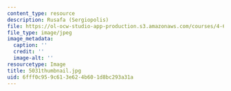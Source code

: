 ```yaml
---
content_type: resource
description: Rusafa (Sergiopolis)
file: https://ol-ocw-studio-app-production.s3.amazonaws.com/courses/4-614-religious-architecture-and-islamic-cultures-fall-2002/6fff0c959c613e624b601d8bc293a31a_5031thumbnail.jpg
file_type: image/jpeg
image_metadata:
  caption: ''
  credit: ''
  image-alt: ''
resourcetype: Image
title: 5031thumbnail.jpg
uid: 6fff0c95-9c61-3e62-4b60-1d8bc293a31a
---
```

